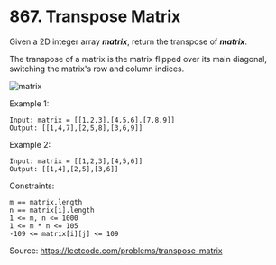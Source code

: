 # 867. Transpose Matrix

Given a 2D integer array ***matrix***, return the transpose of ***matrix***.

The transpose of a matrix is the matrix flipped over its main diagonal, switching the matrix's row and column indices.

 ![matrix](https://assets.leetcode.com/uploads/2021/02/10/hint_transpose.png)

Example 1:

```
Input: matrix = [[1,2,3],[4,5,6],[7,8,9]]
Output: [[1,4,7],[2,5,8],[3,6,9]]
```

Example 2:

```
Input: matrix = [[1,2,3],[4,5,6]]
Output: [[1,4],[2,5],[3,6]]
```

Constraints:

```
m == matrix.length
n == matrix[i].length
1 <= m, n <= 1000
1 <= m * n <= 105
-109 <= matrix[i][j] <= 109
```

Source:
https://leetcode.com/problems/transpose-matrix
